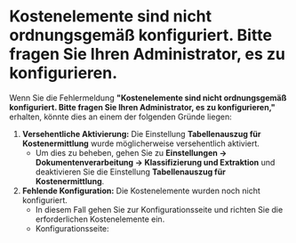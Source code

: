 # Kostenelemente sind nicht ordnungsgemäß konfiguriert. Bitte fragen Sie Ihren Administrator, es zu konfigurieren.

Wenn Sie die Fehlermeldung **"Kostenelemente sind nicht ordnungsgemäß konfiguriert. Bitte fragen Sie Ihren Administrator, es zu konfigurieren,"** erhalten, könnte dies an einem der folgenden Gründe liegen:

1. **Versehentliche Aktivierung:** Die Einstellung **Tabellenauszug für Kostenermittlung** wurde möglicherweise versehentlich aktiviert.
   * Um dies zu beheben, gehen Sie zu **Einstellungen → Dokumentenverarbeitung → Klassifizierung und Extraktion** und deaktivieren Sie die Einstellung **Tabellenauszug für Kostenermittlung**.
2. **Fehlende Konfiguration:** Die Kostenelemente wurden noch nicht konfiguriert.
   * In diesem Fall gehen Sie zur Konfigurationsseite und richten Sie die erforderlichen Kostenelemente ein.
   * Konfigurationsseite:
